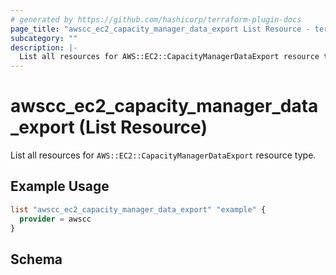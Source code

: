 ```yaml
---
# generated by https://github.com/hashicorp/terraform-plugin-docs
page_title: "awscc_ec2_capacity_manager_data_export List Resource - terraform-provider-awscc"
subcategory: ""
description: |-
  List all resources for AWS::EC2::CapacityManagerDataExport resource type.
---
```


# awscc_ec2_capacity_manager_data_export (List Resource)

List all resources for `AWS::EC2::CapacityManagerDataExport` resource type.

## Example Usage

```terraform
list "awscc_ec2_capacity_manager_data_export" "example" {
  provider = awscc
}
```

<!-- schema generated by tfplugindocs -->
## Schema
